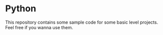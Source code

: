 # Python
This repository contains some sample code for some basic level projects.
Feel free if you wanna use them.
